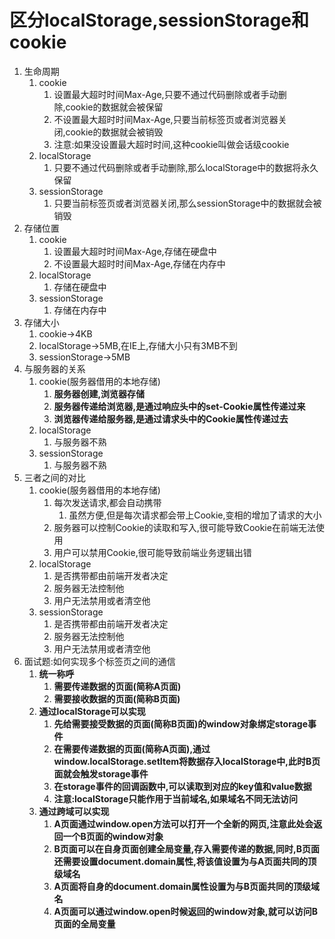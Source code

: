 # 区分localStorage,sessionStorage和cookie

1. 生命周期
   1. cookie
      1. 设置最大超时时间Max-Age,只要不通过代码删除或者手动删除,cookie的数据就会被保留
      2. 不设置最大超时时间Max-Age,只要当前标签页或者浏览器关闭,cookie的数据就会被销毁
      3. 注意:如果没设置最大超时时间,这种cookie叫做会话级cookie
   2. localStorage
      1. 只要不通过代码删除或者手动删除,那么localStorage中的数据将永久保留
   3. sessionStorage
      1. 只要当前标签页或者浏览器关闭,那么sessionStorage中的数据就会被销毁
2. 存储位置
   1. cookie
      1. 设置最大超时时间Max-Age,存储在硬盘中
      2. 不设置最大超时时间Max-Age,存储在内存中
   2. localStorage
      1. 存储在硬盘中
   3. sessionStorage
      1. 存储在内存中
3. 存储大小
   1. cookie->4KB
   2. localStorage->5MB,在IE上,存储大小只有3MB不到
   3. sessionStorage->5MB
4. 与服务器的关系
   1. cookie(服务器借用的本地存储)
      1. **服务器创建,浏览器存储**
      2. **服务器传递给浏览器,是通过响应头中的set-Cookie属性传递过来**
      3. **浏览器传递给服务器,是通过请求头中的Cookie属性传递过去**
   2. localStorage
      1. 与服务器不熟
   3. sessionStorage
      1. 与服务器不熟
5. 三者之间的对比
   1. cookie(服务器借用的本地存储)
      1. 每次发送请求,都会自动携带
         1. 虽然方便,但是每次请求都会带上Cookie,变相的增加了请求的大小
      2. 服务器可以控制Cookie的读取和写入,很可能导致Cookie在前端无法使用
      3. 用户可以禁用Cookie,很可能导致前端业务逻辑出错
   2. localStorage
      1. 是否携带都由前端开发者决定
      2. 服务器无法控制他
      3. 用户无法禁用或者清空他
   3. sessionStorage
      1. 是否携带都由前端开发者决定
      2. 服务器无法控制他
      3. 用户无法禁用或者清空他
6. 面试题:如何实现多个标签页之间的通信
   1. **统一称呼**
      1. **需要传递数据的页面(简称A页面)**
      2. **需要接收数据的页面(简称B页面)**
   2. **通过localStorage可以实现**
      1. **先给需要接受数据的页面(简称B页面)的window对象绑定storage事件**
      2. **在需要传递数据的页面(简称A页面),通过window.localStorage.setItem将数据存入localStorage中,此时B页面就会触发storage事件**
      3. **在storage事件的回调函数中,可以读取到对应的key值和value数据**
      4. **注意:localStorage只能作用于当前域名,如果域名不同无法访问**
   3. **通过跨域可以实现**
      1. **A页面通过window.open方法可以打开一个全新的网页,注意此处会返回一个B页面的window对象**
      2. **B页面可以在自身页面创建全局变量,存入需要传递的数据,同时,B页面还需要设置document.domain属性,将该值设置为与A页面共同的顶级域名**
      3. **A页面将自身的document.domain属性设置为与B页面共同的顶级域名**
      4. **A页面可以通过window.open时候返回的window对象,就可以访问B页面的全局变量**
